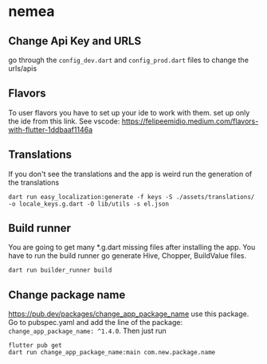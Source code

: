 # nemea

## Change Api Key and URLS

go through the `config_dev.dart` and `config_prod.dart` files to change the urls/apis

## Flavors

To user flavors you have to set up your ide to work with them.
set up only the ide from this link. See
vscode: https://felipeemidio.medium.com/flavors-with-flutter-1ddbaaf1146a

## Translations

If you don't see the translations and the app is weird run the generation of the translations

```
dart run easy_localization:generate -f keys -S ./assets/translations/ -o locale_keys.g.dart -O lib/utils -s el.json
```

## Build runner

You are going to get many *.g.dart missing files after installing the app. You have to run the build
runner go generate Hive, Chopper, BuildValue files.

```
dart run builder_runner build
```

## Change package name

https://pub.dev/packages/change_app_package_name
use this package. Go to pubspec.yaml and add the line of the
package: `change_app_package_name: ^1.4.0`. Then just run

```
flutter pub get
dart run change_app_package_name:main com.new.package.name
```
